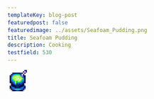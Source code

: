 ```yaml
---
templateKey: blog-post
featuredpost: false
featuredimage: ../assets/Seafoam_Pudding.png
title: Seafoam Pudding
description: Cooking
testfield: 530
---
```

![Seafoam Pudding](../assets/Seafoam_Pudding.png)